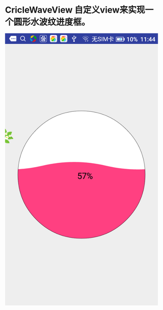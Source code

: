 # CricleWaveView 自定义view来实现一个圆形水波纹进度框。
![image](https://github.com/doudou000000/CricleWaveView/blob/master/360手机助手截图0330_11_45_01.png)
